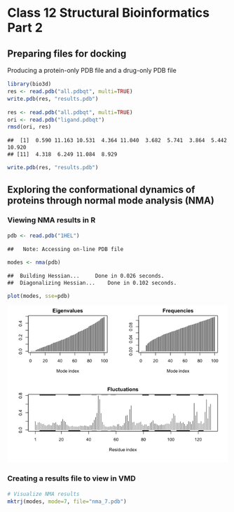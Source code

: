 Class 12 Structural Bioinformatics Part 2
================

## Preparing files for docking

Producing a protein-only PDB file and a drug-only PDB file

``` r
library(bio3d)
res <- read.pdb("all.pdbqt", multi=TRUE)
write.pdb(res, "results.pdb")
```

``` r
res <- read.pdb("all.pdbqt", multi=TRUE) 
ori <- read.pdb("ligand.pdbqt")
rmsd(ori, res)
```

    ##  [1]  0.590 11.163 10.531  4.364 11.040  3.682  5.741  3.864  5.442 10.920
    ## [11]  4.318  6.249 11.084  8.929

``` r
write.pdb(res, "results.pdb")
```

## Exploring the conformational dynamics of proteins through normal mode analysis (NMA)

### Viewing NMA results in R

``` r
pdb <- read.pdb("1HEL")
```

    ##   Note: Accessing on-line PDB file

``` r
modes <- nma(pdb) 
```

    ##  Building Hessian...     Done in 0.026 seconds.
    ##  Diagonalizing Hessian...    Done in 0.102 seconds.

``` r
plot(modes, sse=pdb)
```

![](class12_files/figure-gfm/unnamed-chunk-4-1.png)<!-- -->

### Creating a results file to view in VMD

``` r
# Visualize NMA results
mktrj(modes, mode=7, file="nma_7.pdb")
```

